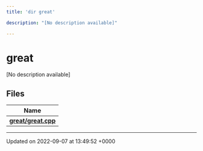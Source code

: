 ```yaml
---
title: 'dir great'

description: "[No description available]"

---
```


# great



[No description available]

## Files

| Name           |
| -------------- |
| **[great/great.cpp](/documentation/code/files/great_8cpp/#file-greatcpp)**  |






-------------------------------

Updated on 2022-09-07 at 13:49:52 +0000
